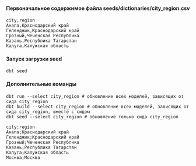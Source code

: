 #### Первоначальное содержимое файла seeds/dictionaries/city_region.csv

```csv
city,region
Анапа,Краснодарский край
Геленджик,Краснодарский край
Грозный,Чеченская Республика
Казань,Республика Татарстан
Калуга,Калужская область
```

#### Запуск загрузки seed
```console
dbt seed
```

#### Дополнительные команды
```console
dbt run --select city_region # обновление всех моделей, зависящих от сида city_region
dbt build --select city_region # обновление всех моделей, зависящих от сида city_region, вместе с сидом
dbt seed --select city_region # обновление только сида city_region
```

```csv
city;region
Анапа;Краснодарский край
Геленджик;Краснодарский край
Грозный;Чеченская Республика
Казань;Республика Татарстан
Калуга;Калужская область
Москва;Москва
```
